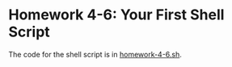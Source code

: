 # Homework 4-6: Your First Shell Script

The code for the shell script is in [homework-4-6.sh](./homework-4-6.sh).